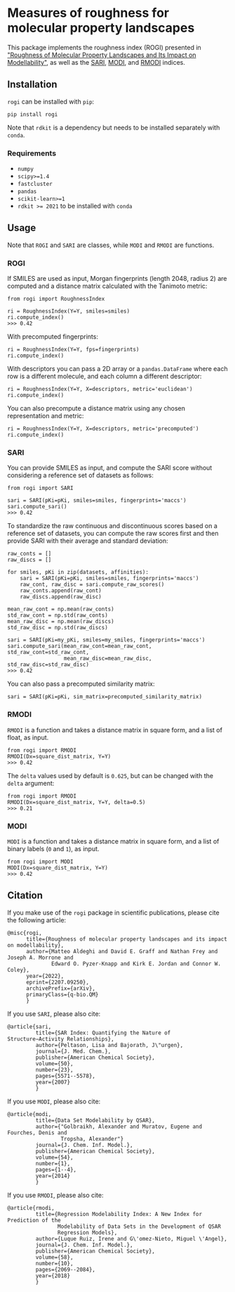 # Measures of roughness for molecular property landscapes

This package implements the roughness index (ROGI) presented in 
["Roughness of Molecular Property Landscapes and Its Impact on Modellability"](#), as well
as the [SARI](https://pubs.acs.org/doi/10.1021/jm0705713), [MODI](https://pubs.acs.org/doi/10.1021/ci400572x), 
and [RMODI](https://pubs.acs.org/doi/10.1021/acs.jcim.8b00313) indices.

## Installation
``rogi`` can be installed with ``pip``:

```
pip install rogi
```

Note that ``rdkit`` is a dependency but needs to be installed separately with `conda`.

### Requirements
* `numpy`
* `scipy>=1.4`
* `fastcluster` 
* `pandas`
* `scikit-learn>=1`
* `rdkit >= 2021` to be installed with `conda`

## Usage
Note that ``ROGI`` and ``SARI`` are classes, while ``MODI`` and ``RMODI`` are functions. 

### ROGI
If SMILES are used as input, Morgan fingerprints (length 2048, radius 2) are computed and 
a distance matrix calculated with the Tanimoto metric:

```
from rogi import RoughnessIndex

ri = RoughnessIndex(Y=Y, smiles=smiles)
ri.compute_index()
>>> 0.42
```

With precomputed fingerprints:
```
ri = RoughnessIndex(Y=Y, fps=fingerprints)
ri.compute_index()
```

With descriptors you can pass a 2D array or a ``pandas.DataFrame`` where each row is a different
molecule, and each column a different descriptor:
```
ri = RoughnessIndex(Y=Y, X=descriptors, metric='euclidean')
ri.compute_index()
```

You can also precompute a distance matrix using any chosen representation and metric:
```
ri = RoughnessIndex(Y=Y, X=descriptors, metric='precomputed')
ri.compute_index()
```

### SARI
You can provide SMILES as input, and compute the SARI score without considering a reference
set of datasets as follows:
```
from rogi import SARI

sari = SARI(pKi=pKi, smiles=smiles, fingerprints='maccs')
sari.compute_sari()
>>> 0.42
```

To standardize the raw continuous and discontinuous scores based on a reference set of datasets,
you can compute the raw scores first and then provide SARI with their average and standard deviation:

```
raw_conts = []
raw_discs = []

for smiles, pKi in zip(datasets, affinities):
    sari = SARI(pKi=pKi, smiles=smiles, fingerprints='maccs')
    raw_cont, raw_disc = sari.compute_raw_scores()
    raw_conts.append(raw_cont)
    raw_discs.append(raw_disc)

mean_raw_cont = np.mean(raw_conts)
std_raw_cont = np.std(raw_conts)
mean_raw_disc = np.mean(raw_discs)
std_raw_disc = np.std(raw_discs)
                         
sari = SARI(pKi=my_pKi, smiles=my_smiles, fingerprints='maccs')
sari.compute_sari(mean_raw_cont=mean_raw_cont, std_raw_cont=std_raw_cont,
                  mean_raw_disc=mean_raw_disc, std_raw_disc=std_raw_disc)
>>> 0.42
```

You can also pass a precomputed similarity matrix:
```
sari = SARI(pKi=pKi, sim_matrix=precomputed_similarity_matrix)
```

### RMODI
``RMODI`` is a function and takes a distance matrix in square form, 
and a list of float, as input.

```
from rogi import RMODI
RMODI(Dx=square_dist_matrix, Y=Y)
>>> 0.42
```

The ``delta`` values used by default is ``0.625``, but can be changed with the ``delta`` argument:

```
from rogi import RMODI
RMODI(Dx=square_dist_matrix, Y=Y, delta=0.5)
>>> 0.21
```

### MODI
``MODI`` is a function and takes a distance matrix in square form, 
and a list of binary labels (`0` and `1`), as input.

```
from rogi import MODI
MODI(Dx=square_dist_matrix, Y=Y)
>>> 0.42
```

## Citation
If you make use of the ``rogi`` package in scientific publications, please cite the following article:

```
@misc{rogi,
      title={Roughness of molecular property landscapes and its impact on modellability}, 
      author={Matteo Aldeghi and David E. Graff and Nathan Frey and Joseph A. Morrone and 
              Edward O. Pyzer-Knapp and Kirk E. Jordan and Connor W. Coley},
      year={2022},
      eprint={2207.09250},
      archivePrefix={arXiv},
      primaryClass={q-bio.QM}
      }
```

If you use ``SARI``, please also cite:

```
@article{sari,
         title={SAR Index: Quantifying the Nature of Structure−Activity Relationships},
         author={Peltason, Lisa and Bajorath, J\"urgen},
         journal={J. Med. Chem.},
         publisher={American Chemical Society},
         volume={50},
         number={23},
         pages={5571--5578},
         year={2007}
         }
```

If you use ``MODI``, please also cite:

```
@article{modi,
         title={Data Set Modelability by QSAR},
         author={"Golbraikh, Alexander and Muratov, Eugene and Fourches, Denis and
                 Tropsha, Alexander"}
         journal={J. Chem. Inf. Model.},
         publisher={American Chemical Society},
         volume={54},
         number={1},
         pages={1--4},
         year={2014}
         }
```

If you use ``RMODI``, please also cite:

```
@article{rmodi,
         title={Regression Modelability Index: A New Index for Prediction of the
                Modelability of Data Sets in the Development of QSAR
                Regression Models},
         author={Luque Ruiz, Irene and G\'omez-Nieto, Miguel \'Angel},
         journal={J. Chem. Inf. Model.},
         publisher={American Chemical Society},
         volume={58},
         number={10},
         pages={2069--2084},
         year={2018}
         }
```
